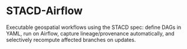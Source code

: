 # STACD-Airflow
 Executable geospatial workflows using the STACD spec: define DAGs in YAML, run on Airflow, capture lineage/provenance automatically, and selectively recompute affected branches on updates.
